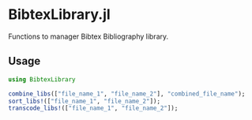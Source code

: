 # BibtexLibrary.jl

Functions to manager Bibtex Bibliography library.

## Usage
```julia
using BibtexLibrary

combine_libs(["file_name_1", "file_name_2"], "combined_file_name");
sort_libs!(["file_name_1", "file_name_2"]);
transcode_libs!(["file_name_1", "file_name_2"]);
```

